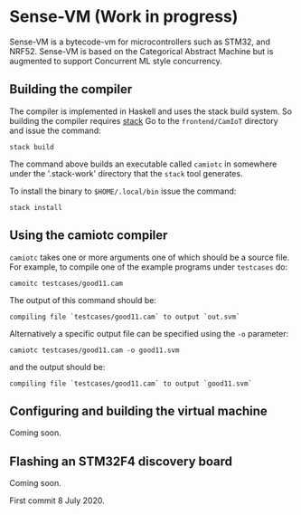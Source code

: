 # Sense-VM (Work in progress)

Sense-VM is a bytecode-vm for microcontrollers such as STM32, and
NRF52. Sense-VM is based on the Categorical Abstract Machine but is augmented
to support Concurrent ML style concurrency.


## Building the compiler

The compiler is implemented in Haskell and uses the stack build
system.  So building the compiler requires [stack](https://docs.haskellstack.org/en/stable/README/)
Go to the `frontend/CamIoT` directory and issue the command:

```
stack build
```

The command above builds an executable called `camiotc` in somewhere
under the '.stack-work' directory that the `stack` tool generates.

To install the binary to `$HOME/.local/bin` issue the command:

```
stack install
```

## Using the camiotc compiler

`camiotc` takes one or more arguments one of which should be a source file.
For example, to compile one of the example programs under `testcases` do:

```
camoitc testcases/good11.cam 
```

The output of this command should be:

```
compiling file `testcases/good11.cam` to output `out.svm`
```

Alternatively a specific output file can be specified using the `-o` parameter:

```
camiotc testcases/good11.cam -o good11.svm
```

and the output should be:

```
compiling file `testcases/good11.cam` to output `good11.svm`
```

## Configuring and building the virtual machine

Coming soon.

## Flashing an STM32F4 discovery board

Coming soon.


First commit 8 July 2020.
